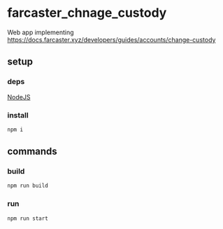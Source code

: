 # farcaster_chnage_custody

Web app implementing https://docs.farcaster.xyz/developers/guides/accounts/change-custody

## setup

### deps

[NodeJS](https://nodejs.org)

### install

```sh
npm i
```

## commands

### build

```sh
npm run build
```

### run

```sh
npm run start
```